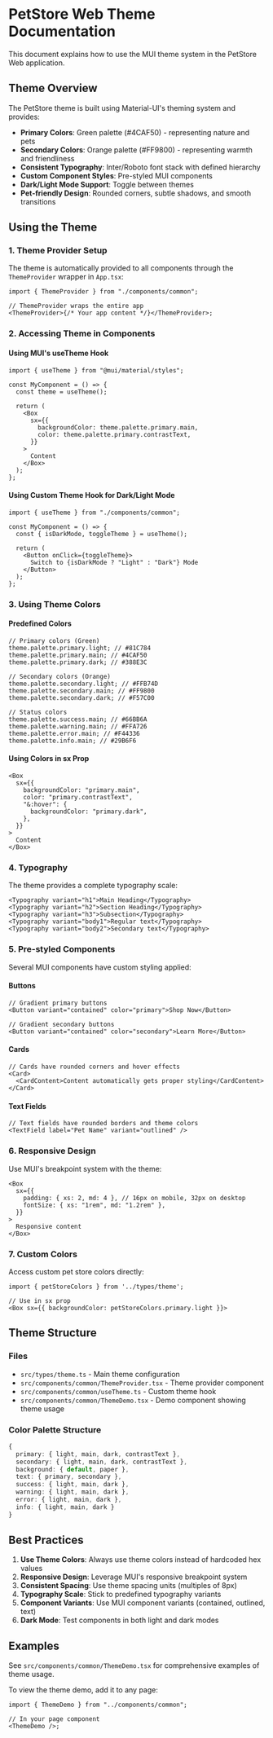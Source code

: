 # PetStore Web Theme Documentation

This document explains how to use the MUI theme system in the PetStore Web application.

## Theme Overview

The PetStore theme is built using Material-UI's theming system and provides:

- **Primary Colors**: Green palette (#4CAF50) - representing nature and pets
- **Secondary Colors**: Orange palette (#FF9800) - representing warmth and friendliness
- **Consistent Typography**: Inter/Roboto font stack with defined hierarchy
- **Custom Component Styles**: Pre-styled MUI components
- **Dark/Light Mode Support**: Toggle between themes
- **Pet-friendly Design**: Rounded corners, subtle shadows, and smooth transitions

## Using the Theme

### 1. Theme Provider Setup

The theme is automatically provided to all components through the `ThemeProvider` wrapper in `App.tsx`:

```tsx
import { ThemeProvider } from "./components/common";

// ThemeProvider wraps the entire app
<ThemeProvider>{/* Your app content */}</ThemeProvider>;
```

### 2. Accessing Theme in Components

#### Using MUI's useTheme Hook

```tsx
import { useTheme } from "@mui/material/styles";

const MyComponent = () => {
  const theme = useTheme();

  return (
    <Box
      sx={{
        backgroundColor: theme.palette.primary.main,
        color: theme.palette.primary.contrastText,
      }}
    >
      Content
    </Box>
  );
};
```

#### Using Custom Theme Hook for Dark/Light Mode

```tsx
import { useTheme } from "./components/common";

const MyComponent = () => {
  const { isDarkMode, toggleTheme } = useTheme();

  return (
    <Button onClick={toggleTheme}>
      Switch to {isDarkMode ? "Light" : "Dark"} Mode
    </Button>
  );
};
```

### 3. Using Theme Colors

#### Predefined Colors

```tsx
// Primary colors (Green)
theme.palette.primary.light; // #81C784
theme.palette.primary.main; // #4CAF50
theme.palette.primary.dark; // #388E3C

// Secondary colors (Orange)
theme.palette.secondary.light; // #FFB74D
theme.palette.secondary.main; // #FF9800
theme.palette.secondary.dark; // #F57C00

// Status colors
theme.palette.success.main; // #66BB6A
theme.palette.warning.main; // #FFA726
theme.palette.error.main; // #F44336
theme.palette.info.main; // #29B6F6
```

#### Using Colors in sx Prop

```tsx
<Box
  sx={{
    backgroundColor: "primary.main",
    color: "primary.contrastText",
    "&:hover": {
      backgroundColor: "primary.dark",
    },
  }}
>
  Content
</Box>
```

### 4. Typography

The theme provides a complete typography scale:

```tsx
<Typography variant="h1">Main Heading</Typography>
<Typography variant="h2">Section Heading</Typography>
<Typography variant="h3">Subsection</Typography>
<Typography variant="body1">Regular text</Typography>
<Typography variant="body2">Secondary text</Typography>
```

### 5. Pre-styled Components

Several MUI components have custom styling applied:

#### Buttons

```tsx
// Gradient primary buttons
<Button variant="contained" color="primary">Shop Now</Button>

// Gradient secondary buttons
<Button variant="contained" color="secondary">Learn More</Button>
```

#### Cards

```tsx
// Cards have rounded corners and hover effects
<Card>
  <CardContent>Content automatically gets proper styling</CardContent>
</Card>
```

#### Text Fields

```tsx
// Text fields have rounded borders and theme colors
<TextField label="Pet Name" variant="outlined" />
```

### 6. Responsive Design

Use MUI's breakpoint system with the theme:

```tsx
<Box
  sx={{
    padding: { xs: 2, md: 4 }, // 16px on mobile, 32px on desktop
    fontSize: { xs: "1rem", md: "1.2rem" },
  }}
>
  Responsive content
</Box>
```

### 7. Custom Colors

Access custom pet store colors directly:

```tsx
import { petStoreColors } from '../types/theme';

// Use in sx prop
<Box sx={{ backgroundColor: petStoreColors.primary.light }}>
```

## Theme Structure

### Files

- `src/types/theme.ts` - Main theme configuration
- `src/components/common/ThemeProvider.tsx` - Theme provider component
- `src/components/common/useTheme.ts` - Custom theme hook
- `src/components/common/ThemeDemo.tsx` - Demo component showing theme usage

### Color Palette Structure

```typescript
{
  primary: { light, main, dark, contrastText },
  secondary: { light, main, dark, contrastText },
  background: { default, paper },
  text: { primary, secondary },
  success: { light, main, dark },
  warning: { light, main, dark },
  error: { light, main, dark },
  info: { light, main, dark }
}
```

## Best Practices

1. **Use Theme Colors**: Always use theme colors instead of hardcoded hex values
2. **Responsive Design**: Leverage MUI's responsive breakpoint system
3. **Consistent Spacing**: Use theme spacing units (multiples of 8px)
4. **Typography Scale**: Stick to predefined typography variants
5. **Component Variants**: Use MUI component variants (contained, outlined, text)
6. **Dark Mode**: Test components in both light and dark modes

## Examples

See `src/components/common/ThemeDemo.tsx` for comprehensive examples of theme usage.

To view the theme demo, add it to any page:

```tsx
import { ThemeDemo } from "../components/common";

// In your page component
<ThemeDemo />;
```
